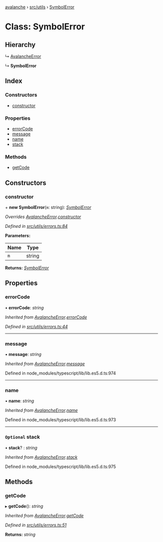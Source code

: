 [avalanche](../README.md) › [src/utils](../modules/src_utils.md) › [SymbolError](src_utils.symbolerror.md)

# Class: SymbolError

## Hierarchy

  ↳ [AvalancheError](src_utils.avalancheerror.md)

  ↳ **SymbolError**

## Index

### Constructors

* [constructor](src_utils.symbolerror.md#constructor)

### Properties

* [errorCode](src_utils.symbolerror.md#errorcode)
* [message](src_utils.symbolerror.md#message)
* [name](src_utils.symbolerror.md#name)
* [stack](src_utils.symbolerror.md#optional-stack)

### Methods

* [getCode](src_utils.symbolerror.md#getcode)

## Constructors

###  constructor

\+ **new SymbolError**(`m`: string): *[SymbolError](src_utils.symbolerror.md)*

*Overrides [AvalancheError](src_utils.avalancheerror.md).[constructor](src_utils.avalancheerror.md#constructor)*

*Defined in [src/utils/errors.ts:84](https://github.com/ava-labs/avalanchejs/blob/ae78dee/src/utils/errors.ts#L84)*

**Parameters:**

Name | Type |
------ | ------ |
`m` | string |

**Returns:** *[SymbolError](src_utils.symbolerror.md)*

## Properties

###  errorCode

• **errorCode**: *string*

*Inherited from [AvalancheError](src_utils.avalancheerror.md).[errorCode](src_utils.avalancheerror.md#errorcode)*

*Defined in [src/utils/errors.ts:44](https://github.com/ava-labs/avalanchejs/blob/ae78dee/src/utils/errors.ts#L44)*

___

###  message

• **message**: *string*

*Inherited from [AvalancheError](src_utils.avalancheerror.md).[message](src_utils.avalancheerror.md#message)*

Defined in node_modules/typescript/lib/lib.es5.d.ts:974

___

###  name

• **name**: *string*

*Inherited from [AvalancheError](src_utils.avalancheerror.md).[name](src_utils.avalancheerror.md#name)*

Defined in node_modules/typescript/lib/lib.es5.d.ts:973

___

### `Optional` stack

• **stack**? : *string*

*Inherited from [AvalancheError](src_utils.avalancheerror.md).[stack](src_utils.avalancheerror.md#optional-stack)*

Defined in node_modules/typescript/lib/lib.es5.d.ts:975

## Methods

###  getCode

▸ **getCode**(): *string*

*Inherited from [AvalancheError](src_utils.avalancheerror.md).[getCode](src_utils.avalancheerror.md#getcode)*

*Defined in [src/utils/errors.ts:51](https://github.com/ava-labs/avalanchejs/blob/ae78dee/src/utils/errors.ts#L51)*

**Returns:** *string*
